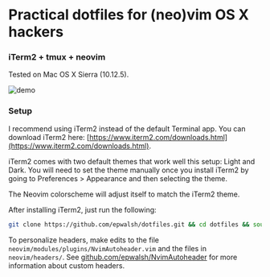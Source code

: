 # Practical dotfiles for (neo)vim OS X hackers

### iTerm2 + tmux + neovim

Tested on Mac OS X Sierra (10.12.5).

![demo](images/demo2.gif)


### Setup

I recommend using iTerm2 instead of the default Terminal app. You can download iTerm2 here:
[https://www.iterm2.com/downloads.html](https://www.iterm2.com/downloads.html).

iTerm2 comes with two default themes that work well this setup: Light and Dark.
You will need to set the theme manually once you install iTerm2 by going to Preferences > Appearance and 
then selecting the theme.

The Neovim colorscheme will adjust itself to match the iTerm2 theme.

After installing iTerm2, just run the following:

```bash
git clone https://github.com/epwalsh/dotfiles.git && cd dotfiles && source bootstrap.sh
```

To personalize headers, make edits to the file `neovim/modules/plugins/NvimAutoheader.vim` and the files in
`neovim/headers/`. See [github.com/epwalsh/NvimAutoheader](https://github.com/epwalsh/NvimAutoheader) for more
information about custom headers.
